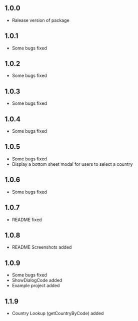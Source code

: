 ## 1.0.0

* Ralease version of package

## 1.0.1

* Some bugs fixed

## 1.0.2

* Some bugs fixed

## 1.0.3

* Some bugs fixed

## 1.0.4

* Some bugs fixed

## 1.0.5

* Some bugs fixed
* Display a bottom sheet modal for users to select a country

## 1.0.6

* Some bugs fixed

## 1.0.7

* README fixed

## 1.0.8

* README Screenshots added

## 1.0.9

* Some bugs fixed
* ShowDialogCode added
* Example project added

## 1.1.9

* Country Lookup (getCountryByCode) added